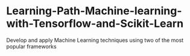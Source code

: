 # Learning-Path-Machine-learning-with-Tensorflow-and-Scikit-Learn
Develop and apply Machine Learning techniques using two of the most popular frameworks
